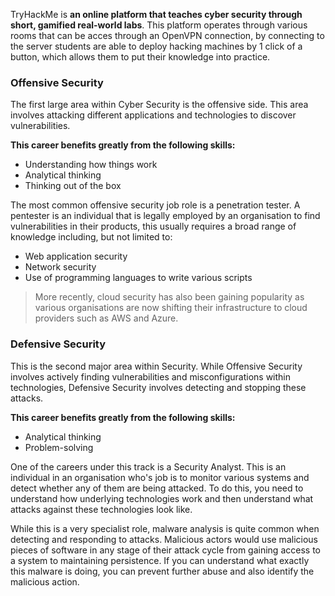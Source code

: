 TryHackMe is **an online platform that teaches cyber security through short, gamified real-world labs**.  This platform operates through various rooms that can be acces through an OpenVPN connection, by connecting to the server students are able to deploy hacking machines by 1 click of a button, which allows them to put their knowledge into practice.

### Offensive Security
The first large area within Cyber Security is the offensive side. This area involves attacking different applications and technologies to discover vulnerabilities.

**This career benefits greatly from the following skills:**
-  Understanding how things work
-  Analytical thinking
- Thinking out of the box

The most common offensive security job role is a penetration tester. A pentester is an individual that is legally employed by an organisation to find vulnerabilities in their products, this usually requires a broad range of knowledge including, but not limited to:
- Web application security
- Network security
- Use of programming languages to write various scripts

>More recently, cloud security has also been gaining popularity as various organisations are now shifting their infrastructure to cloud providers such as AWS and Azure.

### Defensive Security
This is the second major area within Security. While Offensive Security involves actively finding vulnerabilities and misconfigurations within technologies, Defensive Security involves detecting and stopping these attacks.

**This career benefits greatly from the following skills:**
- Analytical thinking
- Problem-solving

One of the careers under this track is a Security Analyst. This is an individual in an organisation who's job is to monitor various systems and detect whether any of them are being attacked. To do this, you need to understand how underlying technologies work and then understand what attacks against these technologies look like.

While this is a very specialist role, malware analysis is quite common when detecting and responding to attacks. Malicious actors would use malicious pieces of software in any stage of their attack cycle from gaining access to a system to maintaining persistence. If you can understand what exactly this malware is doing, you can prevent further abuse and also identify the malicious action.
